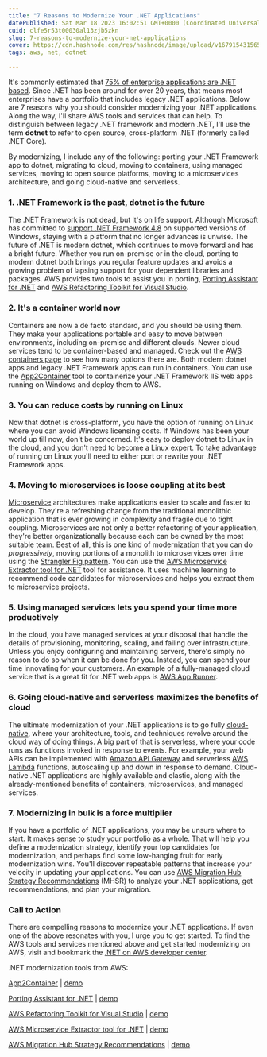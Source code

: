 ```yaml
---
title: "7 Reasons to Modernize Your .NET Applications"
datePublished: Sat Mar 18 2023 16:02:51 GMT+0000 (Coordinated Universal Time)
cuid: clfe5r53t00030al13zjb5zkn
slug: 7-reasons-to-modernize-your-net-applications
cover: https://cdn.hashnode.com/res/hashnode/image/upload/v1679154315656/7ca01eef-5e16-46a2-a0ca-a730413f3a02.jpeg
tags: aws, net, dotnet

---
```


It's commonly estimated that [75% of enterprise applications are .NET based](https://www.janbask.com/blog/why-net-is-the-most-used-platform-for-enterprise-application-development/). Since .NET has been around for over 20 years, that means most enterprises have a portfolio that includes legacy .NET applications. Below are 7 reasons why you should consider modernizing your .NET applications. Along the way, I'll share AWS tools and services that can help. To distinguish between legacy .NET framework and modern .NET, I'll use the term **dotnet** to refer to open source, cross-platform .NET (formerly called .NET Core).

By modernizing, I include any of the following: porting your .NET Framework app to dotnet, migrating to cloud, moving to containers, using managed services, moving to open source platforms, moving to a microservices architecture, and going cloud-native and serverless.

### 1\. .NET Framework is the past, dotnet is the future

The .NET Framework is not dead, but it's on life support. Although Microsoft has committed to [support .NET Framework 4.8](https://dotnet.microsoft.com/en-us/platform/support/policy/dotnet-framework) on supported versions of Windows, staying with a platform that no longer advances is unwise. The future of .NET is modern dotnet, which continues to move forward and has a bright future. Whether you run on-premise or in the cloud, porting to modern dotnet both brings you regular feature updates and avoids a growing problem of lapsing support for your dependent libraries and packages. AWS provides two tools to assist you in porting, [Porting Assistant for .NET](https://aws.amazon.com/porting-assistant-dotnet/) and [AWS Refactoring Toolkit for Visual Studio](https://aws.amazon.com/blogs/modernizing-with-aws/aws-toolkit-for-net-refactoring-launch/).

### 2\. It's a container world now

Containers are now a de facto standard, and you should be using them. They make your applications portable and easy to move between environments, including on-premise and different clouds. Newer cloud services tend to be container-based and managed. Check out the [AWS containers page](https://aws.amazon.com/containers/) to see how many options there are. Both modern dotnet apps and legacy .NET Framework apps can run in containers. You can use the [App2Container](https://aws.amazon.com/app2container/) tool to containerize your .NET Framework IIS web apps running on Windows and deploy them to AWS.

### 3\. You can reduce costs by running on Linux

Now that dotnet is cross-platform, you have the option of running on Linux where you can avoid Windows licensing costs. If Windows has been your world up till now, don't be concerned. It's easy to deploy dotnet to Linux in the cloud, and you don't need to become a Linux expert. To take advantage of running on Linux you'll need to either port or rewrite your .NET Framework apps.

### 4\. Moving to microservices is loose coupling at its best

[Microservice](https://aws.amazon.com/microservices/) architectures make applications easier to scale and faster to develop. They're a refreshing change from the traditional monolithic application that is ever growing in complexity and fragile due to tight coupling. Microservices are not only a better refactoring of your application, they're better organizationally because each can be owned by the most suitable team. Best of all, this is one kind of modernization that you can do *progressively*, moving portions of a monolith to microservices over time using the [Strangler Fig pattern](https://martinfowler.com/bliki/StranglerFigApplication.html). You can use the [AWS Microservice Extractor tool for .NET](https://aws.amazon.com/microservice-extractor/) tool for assistance. It uses machine learning to recommend code candidates for microservices and helps you extract them to microservice projects.

### 5\. Using managed services lets you spend your time more productively

In the cloud, you have managed services at your disposal that handle the details of provisioning, monitoring, scaling, and failing over infrastructure. Unless you enjoy configuring and maintaining servers, there's simply no reason to do so when it can be done for you. Instead, you can spend your time innovating for your customers. An example of a fully-managed cloud service that is a great fit for .NET web apps is [AWS App Runner](https://aws.amazon.com/apprunner/).

### 6\. Going cloud-native and serverless maximizes the benefits of cloud

The ultimate modernization of your .NET applications is to go fully [cloud-native](https://aws.amazon.com/what-is/cloud-native/), where your architecture, tools, and techniques revolve around the cloud way of doing things. A big part of that is [serverless](https://aws.amazon.com/serverless/), where your code runs as functions invoked in response to events. For example, your web APIs can be implemented with [Amazon API Gateway](https://aws.amazon.com/api-gateway/) and serverless [AWS Lambda](https://aws.amazon.com/lambda/) functions, autoscaling up and down in response to demand. Cloud-native .NET applications are highly available and elastic, along with the already-mentioned benefits of containers, microservices, and managed services.

### 7\. Modernizing in bulk is a force multiplier

If you have a portfolio of .NET applications, you may be unsure where to start. It makes sense to study your portfolio as a whole. That will help you define a modernization strategy, identify your top candidates for modernization, and perhaps find some low-hanging fruit for early modernization wins. You'll discover repeatable patterns that increase your velocity in updating your applications. You can use [AWS Migration Hub Strategy Recommendations](https://aws.amazon.com/migration-hub/features) (MHSR) to analyze your .NET applications, get recommendations, and plan your migration.

### Call to Action

There are compelling reasons to modernize your .NET applications. If even one of the above resonates with you, I urge you to get started. To find the AWS tools and services mentioned above and get started modernizing on AWS, visit and bookmark the [.NET on AWS developer center](https://aws.amazon.com/dotnet).

.NET modernization tools from AWS:

[App2Container](https://aws.amazon.com/app2container/) | [demo](https://www.youtube.com/watch?v=UH00bPngaVI)

[Porting Assistant for .NET](https://aws.amazon.com/porting-assistant-dotnet/) | [demo](https://www.youtube.com/watch?v=a3PI3klFtk8)

[AWS Refactoring Toolkit for Visual Studio](https://aws.amazon.com/blogs/modernizing-with-aws/aws-toolkit-for-net-refactoring-launch/) | [demo](https://www.youtube.com/watch?v=Om9tG1x0N2s)

[AWS Microservice Extractor tool for .NET](https://aws.amazon.com/microservice-extractor/) | [demo](https://www.youtube.com/watch?v=43514s5AXJM)

[AWS Migration Hub Strategy Recommendations](https://aws.amazon.com/migration-hub/features) | [demo](https://www.youtube.com/watch?v=TzIT31u26yg)